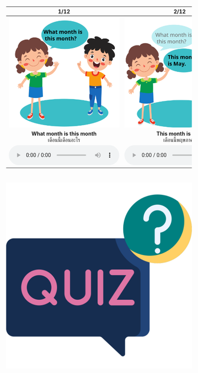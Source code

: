 <div class="carrousel">


|1/12|2/12|3/12|4/12|5/12|6/12|7/12|8/12|9/12|10/12|11/12|12/12|
| :----: | :----: | :----: | :----: | :----: | :----: | :----: | :----: | :----: | :----: | :----: | :----: |
|![](/media/img/Asking&#x20;for&#x20;month&#x20;and&#x20;year__What&#x20;month&#x20;is&#x20;this&#x20;month.svg)|![](/media/img/Asking&#x20;for&#x20;month&#x20;and&#x20;year__This&#x20;month&#x20;is&#x20;May.svg)|![](/media/img/Asking&#x20;for&#x20;month&#x20;and&#x20;year__What&#x20;month&#x20;was&#x20;the&#x20;last&#x20;month.svg)|![](/media/img/Asking&#x20;for&#x20;month&#x20;and&#x20;year__The&#x20;last&#x20;month&#x20;was&#x20;April.svg)|![](/media/img/Asking&#x20;for&#x20;month&#x20;and&#x20;year__What&#x20;month&#x20;is&#x20;the&#x20;next&#x20;month.svg)|![](/media/img/Asking&#x20;for&#x20;month&#x20;and&#x20;year__The&#x20;next&#x20;month&#x20;is&#x20;June.svg)|![](/media/img/Asking&#x20;for&#x20;month&#x20;and&#x20;year__What&#x20;year&#x20;is&#x20;this.svg)|![](/media/img/Asking&#x20;for&#x20;month&#x20;and&#x20;year__This&#x20;year&#x20;is&#x20;2022.svg)|![](/media/img/Asking&#x20;for&#x20;month&#x20;and&#x20;year__What&#x20;year&#x20;was&#x20;the&#x20;last&#x20;year.svg)|![](/media/img/Asking&#x20;for&#x20;month&#x20;and&#x20;year__The&#x20;last&#x20;year&#x20;was&#x20;2021.svg)|![](/media/img/Asking&#x20;for&#x20;month&#x20;and&#x20;year__What&#x20;year&#x20;is&#x20;the&#x20;next&#x20;year.svg)|![](/media/img/Asking&#x20;for&#x20;month&#x20;and&#x20;year__The&#x20;next&#x20;year&#x20;is&#x20;2023.svg)|
|**What month is this month**<br>เดือนนี้เดือนอะไร|**This month is May**<br>เดือนนี้พฤษภาคม|**What month was the last month**<br>เดือนก่อนคือเดือนอะไร|**The last month was April**<br>เดือนก่อนคือเมษายน|**What month is the next month**<br>เดือนหน้าเดือนอะไร|**The next month is June**<br>เดือนหน้าคือเดือมิถุนายน|**What year is this**<br>ปีนี้คือปีอะไร|**This year is 2022**<br>ปีนี้คือปี 2022|**What year was the last year**<br>ปีที่แล้วคือปีอะไร|**The last year was 2021**<br>ปีที่แล้วคือปี 2021|**What year is the next year**<br>ปีหน้าคือปีอะไร|**The next year is 2023**<br>ปีหน้าคือปี 2023|
|![](/media/audio/What&#x20;month&#x20;is&#x20;this&#x20;month.mp3)|![](/media/audio/This&#x20;month&#x20;is&#x20;May.mp3)|![](/media/audio/What&#x20;month&#x20;was&#x20;the&#x20;last&#x20;month.mp3)|![](/media/audio/The&#x20;last&#x20;month&#x20;was&#x20;April.mp3)|![](/media/audio/What&#x20;month&#x20;is&#x20;the&#x20;next&#x20;month.mp3)|![](/media/audio/The&#x20;next&#x20;month&#x20;is&#x20;June.mp3)|![](/media/audio/What&#x20;year&#x20;is&#x20;this.mp3)|![](/media/audio/This&#x20;year&#x20;is&#x20;2022.mp3)|![](/media/audio/What&#x20;year&#x20;was&#x20;the&#x20;last&#x20;year.mp3)|![](/media/audio/The&#x20;last&#x20;year&#x20;was&#x20;2021.mp3)|![](/media/audio/What&#x20;year&#x20;is&#x20;the&#x20;next&#x20;year.mp3)|![](/media/audio/The&#x20;next&#x20;year&#x20;is&#x20;2023.mp3)|

</div>



# ![icon](/media/icons/quiz.svg) 

